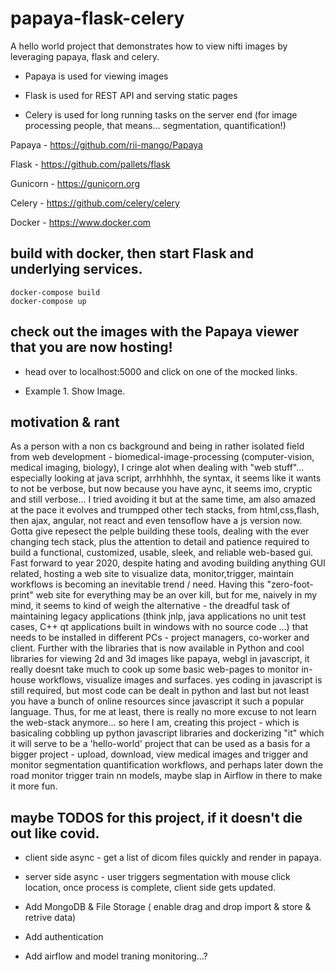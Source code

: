 # papaya-flask-celery

A hello world project that demonstrates how to view nifti images by leveraging papaya, flask and celery.  

+ Papaya is used for viewing images

+ Flask is used for REST API and serving static pages

+ Celery is used for long running tasks on the server end (for image processing people, that means... segmentation, quantification!)

Papaya - https://github.com/rii-mango/Papaya

Flask - https://github.com/pallets/flask

Gunicorn - https://gunicorn.org

Celery - https://github.com/celery/celery

Docker - https://www.docker.com


## build with docker, then start Flask and underlying services.

```
docker-compose build
docker-compose up
```

## check out the images with the Papaya viewer that you are now hosting!

+ head over to localhost:5000 and click on one of the mocked links.

+ Example 1. Show Image.

## motivation & rant

As a person with a non cs background and being in rather isolated field from web development - biomedical-image-processing (computer-vision, medical imaging, biology), I cringe alot when dealing with "web stuff"... especially looking at java script, arrhhhhh, the syntax, it seems like it wants to not be verbose, but now because you have aync, it seems imo, cryptic and still verbose... I tried avoiding it but at the same time, am also amazed at the pace it evolves and trumpped other tech stacks, from html,css,flash, then ajax, angular, not react and even tensoflow have a js version now. Gotta give repesect the pelple building these tools, dealing with the ever changing tech stack, plus the attention to detail and patience required to build a functional, customized, usable, sleek, and reliable web-based gui.  Fast forward to year 2020, despite hating and avoding building anything GUI related, hosting a web site to visualize data, monitor,trigger, maintain workflows is becoming an inevitable trend / need. Having this "zero-foot-print" web site for everything may be an over kill, but for me, naively in my mind, it seems to kind of weigh the alternative - the dreadful task of maintaining legacy applications (think jnlp, java applications no unit test cases, C++ qt applications built in windows with no source code ...) that needs to be installed in different PCs - project managers, co-worker and client.  Further with the libraries that is now available in Python and cool libraries for viewing 2d and 3d images like papaya, webgl in javascript, it really doesnt take much to cook up some basic web-pages to monitor in-house workflows, visualize images and surfaces.  yes coding in javascript is still required, but most code can be dealt in python and last but not least you have a bunch of online resources since javascript it such a popular language.  Thus, for me at least, there is really no more excuse to not learn the web-stack anymore... so here I am, creating this project - which is basicaling cobbling up python javascript libraries and dockerizing "it" which it will serve to be a 'hello-world' project that can be used as a basis for a bigger project - upload, download, view medical images and trigger and monitor segmentation quantification workflows, and perhaps later down the road monitor trigger train nn models, maybe slap in Airflow in there to make it more fun.

## maybe TODOS for this project, if it doesn't die out like covid.

+ client side async - get a list of dicom files quickly and render in papaya.
  
+ server side async - user triggers segmentation with mouse click location, once process is complete, client side gets updated.

+ Add MongoDB & File Storage ( enable drag and drop import & store & retrive data)

+ Add authentication

+ Add airflow and model traning monitoring...?


